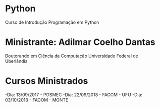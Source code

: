 # Python
Curso de Introdução Programação em Python


# Ministrante: Adilmar Coelho Dantas
Doutorando em Ciência da Computação 
Universidade Federal de Uberlândia

# Cursos Ministrados 
-Dia: 13/09/2017  - POSMEC 
-Dia: 22/09/2018  - FACOM - UFU 
-Dia: 03/10/2018  - FACOM - MONTE 


